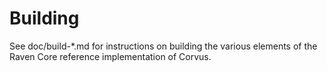 Building 
================

See doc/build-*.md for instructions on building the various
elements of the Raven Core reference implementation of Corvus.
